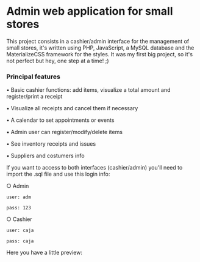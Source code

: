 # Admin web application for small stores

This project consists in a cashier/admin interface for the management of small stores, it's written using PHP, JavaScript, a MySQL database and the MaterializeCSS framework for the styles. It was my first big project, so it's not perfect but hey, one step at a time! ;)

### Principal features
  • Basic cashier functions: add items, visualize a total amount and register/print a receipt
  
  • Visualize all receipts and cancel them if necessary
  
  • A calendar to set appointments or events
  
  • Admin user can register/modify/delete items
  
  • See inventory receipts and issues
  
  • Suppliers and costumers info
  
  
If you want to access to both interfaces (cashier/admin) you'll need to import the .sql file and use this login info:

  ○ Admin
  
    user: adm
    
    pass: 123
    
    
  ○ Cashier
  
    user: caja
    
    pass: caja


Here you have a little preview:

[logo]: http://i.imgur.com/j1j1IVx.png "Admin"
